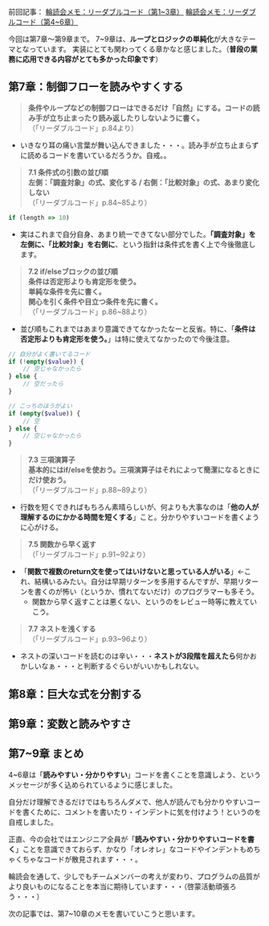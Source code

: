 前回記事：
[輪読会メモ：リーダブルコード（第1~3章）](https://qiita.com/takumi_links/items/34e98d7dbbe0532a69d1)
[輪読会メモ：リーダブルコード（第4~6章）](https://qiita.com/takumi_links/items/1d85f91cbaf6ab1c03ec)

今回は第7章～第9章まで。
7~9章は、**ループとロジックの単純化**が大きなテーマとなっています。
実装にとても関わってくる章かなと感じました。（**普段の業務に応用できる内容がとても多かった印象です**）

## 第7章：制御フローを読みやすくする
> **条件やループなどの制御フローはできるだけ「自然」にする。コードの読み手が立ち止まったり読み返したりしないように書く。**  
（「リーダブルコード」p.84より）
  - いきなり耳の痛い言葉が舞い込んできました・・・。読み手が立ち止まらずに読めるコードを書いているだろうか。自戒。。

> **7.1 条件式の引数の並び順**  
**左側：「調査対象」の式、変化する / 右側：「比較対象」の式、あまり変化しない**  
（「リーダブルコード」p.84~85より）

```javascript
if (length => 10) 
```
  - 実はこれまで自分自身、あまり統一できてない部分でした。**「調査対象」を左側に、「比較対象」を右側に**、という指針は条件式を書く上で今後徹底します。

> **7.2 if/elseブロックの並び順**  
**条件は否定形よりも肯定形を使う。**  
**単純な条件を先に書く。**  
**関心を引く条件や目立つ条件を先に書く。**  
（「リーダブルコード」p.86~88より）
- 並び順もこれまではあまり意識できてなかったなーと反省。特に、「**条件は否定形よりも肯定形を使う。**」は特に使えてなかったので今後注意。

```php
// 自分がよく書いてるコード
if (!empty($value)) {
    // 空じゃなかったら
} else {
    // 空だったら
}

// こっちのほうがよい
if (empty($value)) {
    // 空
} else {
    // 空じゃなかったら
}
```

> **7.3 三項演算子**  
**基本的にはif/elseを使おう。三項演算子はそれによって簡潔になるときにだけ使おう。**  
（「リーダブルコード」p.88~89より）
- 行数を短くできればもちろん素晴らしいが、何よりも大事なのは「**他の人が理解するのにかかる時間を短くする**」こと。分かりやすいコードを書くように心がける。

> **7.5 関数から早く返す**  
（「リーダブルコード」p.91~92より）
- 「**関数で複数のreturn文を使ってはいけないと思っている人がいる**」←これ、結構いるみたい。自分は早期リターンを多用するんですが、早期リターンを書くのが怖い（というか、慣れてないだけ）のプログラマーも多そう。
  - 関数から早く返すことは悪くない、というのをレビュー時等に教えていこう。

> **7.7 ネストを浅くする**  
（「リーダブルコード」p.93~96より）
- ネストの深いコードを読むのは辛い・・・**ネストが3段階を超えたら**何かおかしいなぁ・・・と判断するぐらいがいいかもしれない。

## 第8章：巨大な式を分割する
## 第9章：変数と読みやすさ

## 第7~9章 まとめ
4~6章は「**読みやすい・分かりやすい**」コードを書くことを意識しよう、というメッセージが多く込められているように感じました。

自分だけ理解できるだけではもちろんダメで、他人が読んでも分かりやすいコードを書くために、コメントを書いたり・インデントに気を付けよう！というのを自戒しました。

正直、今の会社ではエンジニア全員が「**読みやすい・分かりやすいコードを書く**」ことを意識できておらず、かなり「オレオレ」なコードやインデントもめちゃくちゃなコードが散見されます・・・。

輪読会を通して、少しでもチームメンバーの考えが変わり、プログラムの品質がより良いものになることを本当に期待しています・・・（啓蒙活動頑張ろう・・・）

次の記事では、第7~10章のメモを書いていこうと思います。
